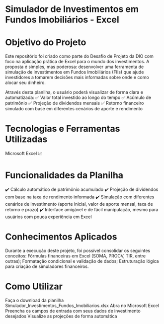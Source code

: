 # Simulador de Investimentos em Fundos Imobiliários - Excel

# Objetivo do Projeto
Este repositório foi criado como parte do Desafio de Projeto da DIO com foco na aplicação prática de Excel para o mundo dos investimentos. A proposta é simples, mas poderosa: desenvolver uma ferramenta de simulação de investimentos em Fundos Imobiliários (FIIs) que ajude investidores a tomarem decisões mais informadas sobre onde e como alocar seu dinheiro.

Através desta planilha, o usuário poderá visualizar de forma clara e automatizada:
✅ Valor total investido ao longo do tempo
✅ Acúmulo de patrimônio
✅ Projeção de dividendos mensais
✅ Retorno financeiro simulado com base em diferentes cenários de aporte e rendimento

# Tecnologias e Ferramentas Utilizadas
Microsoft Excel 📈

# Funcionalidades da Planilha
✔️ Cálculo automático de patrimônio acumulado
✔️ Projeção de dividendos com base na taxa de rendimento informada
✔️ Simulação com diferentes cenários de investimento (aporte inicial, valor de aporte mensal, taxa de retorno e prazo)
✔️ Interface amigável e de fácil manipulação, mesmo para usuários com pouca experiência em Excel

# Conhecimentos Aplicados
Durante a execução deste projeto, foi possível consolidar os seguintes conceitos:
Fórmulas financeiras em Excel (SOMA, PROCV, TIR, entre outras);
Formatação condicional e validação de dados;
Estruturação lógica para criação de simuladores financeiros.


# Como Utilizar
Faça o download da planilha Simulador_Investimentos_Fundos_Imobiliarios.xlsx
Abra no Microsoft Excel
Preencha os campos de entrada com seus dados de investimento desejados
Visualize as projeções de forma automática

